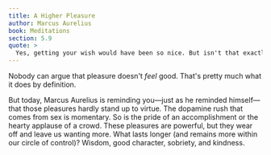 ```yaml
---
title: A Higher Pleasure
author: Marcus Aurelius
book: Meditations
section: 5.9
quote: >
  Yes, getting your wish would have been so nice. But isn't that exactly why pleasure trips us up? Instead, see if these things might be even nicer—a great soul, freedom, honesty, kindness, saintliness. For there is nothing so pleasing as wisdom itself, when you consider how sure-footed and effortless the works of understanding and knowledge are.
---
```


Nobody can argue that pleasure doesn't _feel_ good. That's pretty much what it does by definition.

But today, Marcus Aurelius is reminding you—just as he reminded himself—that those pleasures hardly stand up to virtue. The dopamine rush that comes from sex is momentary. So is the pride of an accomplishment or the hearty applause of a crowd. These pleasures are powerful, but they wear off and leave us wanting more. What lasts longer (and remains more within our circle of control)? Wisdom, good character, sobriety, and kindness.

